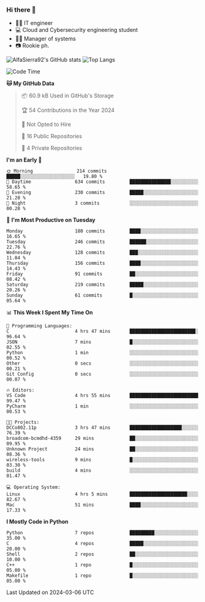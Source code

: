 ### Hi there 👋
- 👨‍💻 IT engineer
- 💻 Cloud and Cybersecurity engineering student
- 👨‍💼 Manager of systems
- 📷 Rookie ph.


![AlfaSierra92's GitHub stats](https://github-readme-stats.vercel.app/api?username=AlfaSierra92&theme=nord)
![Top Langs](https://github-readme-stats.vercel.app/api/top-langs/?username=AlfaSierra92&theme=nord&layout=compact)

<!--START_SECTION:waka-->
![Code Time](http://img.shields.io/badge/Code%20Time-63%20hrs%2051%20mins-blue)

**🐱 My GitHub Data** 

> 📦 60.9 kB Used in GitHub's Storage 
 > 
> 🏆 54 Contributions in the Year 2024
 > 
> 🚫 Not Opted to Hire
 > 
> 📜 16 Public Repositories 
 > 
> 🔑 4 Private Repositories 
 > 
**I'm an Early 🐤** 

```text
🌞 Morning                214 commits         █████░░░░░░░░░░░░░░░░░░░░   19.80 % 
🌆 Daytime                634 commits         ███████████████░░░░░░░░░░   58.65 % 
🌃 Evening                230 commits         █████░░░░░░░░░░░░░░░░░░░░   21.28 % 
🌙 Night                  3 commits           ░░░░░░░░░░░░░░░░░░░░░░░░░   00.28 % 
```
📅 **I'm Most Productive on Tuesday** 

```text
Monday                   180 commits         ████░░░░░░░░░░░░░░░░░░░░░   16.65 % 
Tuesday                  246 commits         ██████░░░░░░░░░░░░░░░░░░░   22.76 % 
Wednesday                128 commits         ███░░░░░░░░░░░░░░░░░░░░░░   11.84 % 
Thursday                 156 commits         ████░░░░░░░░░░░░░░░░░░░░░   14.43 % 
Friday                   91 commits          ██░░░░░░░░░░░░░░░░░░░░░░░   08.42 % 
Saturday                 219 commits         █████░░░░░░░░░░░░░░░░░░░░   20.26 % 
Sunday                   61 commits          █░░░░░░░░░░░░░░░░░░░░░░░░   05.64 % 
```


📊 **This Week I Spent My Time On** 

```text
💬 Programming Languages: 
C                        4 hrs 47 mins       ████████████████████████░   96.64 % 
JSON                     7 mins              █░░░░░░░░░░░░░░░░░░░░░░░░   02.55 % 
Python                   1 min               ░░░░░░░░░░░░░░░░░░░░░░░░░   00.52 % 
Other                    0 secs              ░░░░░░░░░░░░░░░░░░░░░░░░░   00.21 % 
Git Config               0 secs              ░░░░░░░░░░░░░░░░░░░░░░░░░   00.07 % 

🔥 Editors: 
VS Code                  4 hrs 55 mins       █████████████████████████   99.47 % 
PyCharm                  1 min               ░░░░░░░░░░░░░░░░░░░░░░░░░   00.53 % 

🐱‍💻 Projects: 
DCCo802.11p              3 hrs 47 mins       ███████████████████░░░░░░   76.39 % 
broadcom-bcmdhd-4359     29 mins             ██░░░░░░░░░░░░░░░░░░░░░░░   09.95 % 
Unknown Project          24 mins             ██░░░░░░░░░░░░░░░░░░░░░░░   08.36 % 
wireless-tools           9 mins              █░░░░░░░░░░░░░░░░░░░░░░░░   03.30 % 
build                    4 mins              ░░░░░░░░░░░░░░░░░░░░░░░░░   01.47 % 

💻 Operating System: 
Linux                    4 hrs 5 mins        █████████████████████░░░░   82.67 % 
Mac                      51 mins             ████░░░░░░░░░░░░░░░░░░░░░   17.33 % 
```

**I Mostly Code in Python** 

```text
Python                   7 repos             █████████░░░░░░░░░░░░░░░░   35.00 % 
C                        4 repos             █████░░░░░░░░░░░░░░░░░░░░   20.00 % 
Shell                    2 repos             ██░░░░░░░░░░░░░░░░░░░░░░░   10.00 % 
C++                      1 repo              █░░░░░░░░░░░░░░░░░░░░░░░░   05.00 % 
Makefile                 1 repo              █░░░░░░░░░░░░░░░░░░░░░░░░   05.00 % 
```




 Last Updated on 2024-03-06 UTC
<!--END_SECTION:waka-->

<!--
**AlfaSierra92/AlfaSierra92** is a ✨ _special_ ✨ repository because its `README.md` (this file) appears on your GitHub profile.

Here are some ideas to get you started:

- 🔭 I’m currently working on ...
- 🌱 I’m currently learning ...
- 👯 I’m looking to collaborate on ...
- 🤔 I’m looking for help with ...
- 💬 Ask me about ...
- 📫 How to reach me: ...
- 😄 Pronouns: ...
- ⚡ Fun fact: ...
-->
